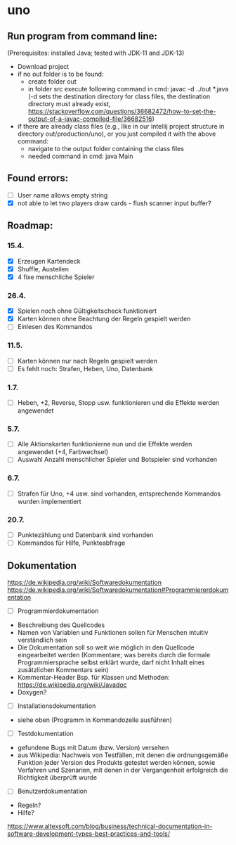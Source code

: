 # uno

## Run program from command line:
(Prerequisites: installed Java; tested with JDK-11 and JDK-13)
- Download project
- if no out folder is to be found:
    - create folder out
    - in folder src execute following command in cmd: javac -d ../out *.java (-d sets the destination directory for class files, the destination directory must already exist, https://stackoverflow.com/questions/36682472/how-to-set-the-output-of-a-javac-compiled-file/36682516)
- if there are already class files (e.g., like in our intellij project structure in directory out/production/uno), or you just compiled it with the above command:
    - navigate to the output folder containing the class files
    - needed command in cmd: java Main

## Found errors:

- [ ] User name allows empty string 
- [x] not able to let two players draw cards - flush scanner input buffer?

## Roadmap:

### 15.4.
- [x] Erzeugen Kartendeck
- [x] Shuffle, Austeilen
- [x] 4 fixe menschliche Spieler

### 26.4.
- [x] Spielen noch ohne Gültigkeitscheck funktioniert
- [x] Karten können ohne Beachtung der Regeln gespielt werden
- [ ] Einlesen des Kommandos

### 11.5.
- [ ] Karten können nur nach Regeln gespielt werden
- [ ] Es fehlt noch: Strafen, Heben, Uno, Datenbank

### 1.7.
- [ ] Heben, +2, Reverse, Stopp usw. funktionieren und die Effekte werden angewendet

### 5.7.
- [ ] Alle Aktionskarten funktionierne nun und die Effekte werden angewendet (+4, Farbwechsel)
- [ ] Auswahl Anzahl menschlicher Spieler und Botspieler sind vorhanden

### 6.7.
- [ ] Strafen für Uno, +4 usw. sind vorhanden, entsprechende Kommandos wurden implementiert

### 20.7.
- [ ] Punktezählung und Datenbank sind vorhanden
- [ ] Kommandos für Hilfe, Punkteabfrage

## Dokumentation
https://de.wikipedia.org/wiki/Softwaredokumentation
https://de.wikipedia.org/wiki/Softwaredokumentation#Programmiererdokumentation
- [ ] Programmierdokumentation 
- Beschreibung des Quellcodes
- Namen von Variablen und Funktionen sollen für Menschen intuitiv verständlich sein
- Die Dokumentation soll so weit wie möglich in den Quellcode eingearbeitet werden (Kommentare; was bereits durch die formale Programmiersprache selbst erklärt wurde, darf nicht Inhalt eines zusätzlichen Kommentars sein)
- Kommentar-Header Bsp. für Klassen und Methoden: https://de.wikipedia.org/wiki/Javadoc
- Doxygen?

- [ ] Installationsdokumentation
- siehe oben (Programm in Kommandozeile ausführen)

- [ ] Testdokumentation
- gefundene Bugs mit Datum (bzw. Version) versehen
- aus Wikipedia: Nachweis von Testfällen, mit denen die ordnungsgemäße Funktion jeder Version des Produkts getestet werden können, sowie Verfahren und Szenarien, mit denen in der Vergangenheit erfolgreich die Richtigkeit überprüft wurde

- [ ] Benutzerdokumentation
- Regeln?
- Hilfe?

https://www.altexsoft.com/blog/business/technical-documentation-in-software-development-types-best-practices-and-tools/

